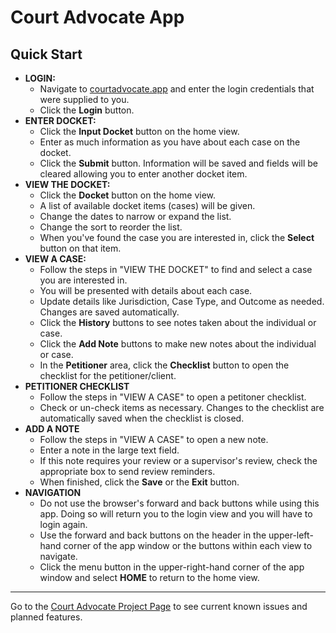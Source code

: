 # Court Advocate App
## Quick Start
* **LOGIN:**
  * Navigate to [courtadvocate.app](https://courtadvocate.app) and enter the login credentials that were supplied to you.
  * Click the **Login** button.
* **ENTER DOCKET:** 
  * Click the **Input Docket** button on the home view.
  * Enter as much information as you have about each case on the docket.
  * Click the **Submit** button. Information will be saved and fields will be cleared allowing you to enter another docket item.
* **VIEW THE DOCKET:**
  * Click the **Docket** button on the home view.
  * A list of available docket items (cases) will be given.
  * Change the dates to narrow or expand the list.
  * Change the sort to reorder the list.
  * When you've found the case you are interested in, click the **Select** button on that item.
* **VIEW A CASE:**
  * Follow the steps in "VIEW THE DOCKET" to find and select a case you are interested in.
  * You will be presented with details about each case.
  * Update details like Jurisdiction, Case Type, and Outcome as needed. Changes are saved automatically.
  * Click the **History** buttons to see notes taken about the individual or case.
  * Click the **Add Note** buttons to make new notes about the individual or case.
  * In the **Petitioner** area, click the **Checklist** button to open the checklist for the petitioner/client.
* **PETITIONER CHECKLIST**
  * Follow the steps in "VIEW A CASE" to open a petitoner checklist.
  * Check or un-check items as necessary. Changes to the checklist are automatically saved when the checklist is closed.
* **ADD A NOTE**
  * Follow the steps in "VIEW A CASE" to open a new note.
  * Enter a note in the large text field.
  * If this note requires your review or a supervisor's review, check the appropriate box to send review reminders.
  * When finished, click the **Save** or the **Exit** button.
* **NAVIGATION**
  * Do not use the browser's forward and back buttons while using this app. Doing so will return you to the login view and you will have to login again.
  * Use the forward and back buttons on the header in the upper-left-hand corner of the app window or the buttons within each view to navigate.
  * Click the menu button in the upper-right-hand corner of the app window and select **HOME** to return to the home view.
---
Go to the [Court Advocate Project Page](https://github.com/users/poxley/projects/1) to see current known issues and planned features.
